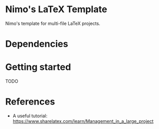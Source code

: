 # Nimo's LaTeX Template

Nimo's template for multi-file LaTeX projects.

# Dependencies

# Getting started

TODO

# References

- A useful tutorial: https://www.sharelatex.com/learn/Management_in_a_large_project
